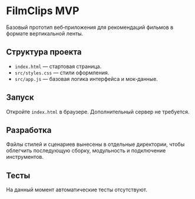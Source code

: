 # FilmClips MVP

Базовый прототип веб‑приложения для рекомендаций фильмов в формате вертикальной ленты.

## Структура проекта
- `index.html` — стартовая страница.
- `src/styles.css` — стили оформления.
- `src/app.js` — базовая логика интерфейса и мок‑данные.

## Запуск
Откройте `index.html` в браузере. Дополнительный сервер не требуется.

## Разработка
Файлы стилей и сценариев вынесены в отдельные директории, чтобы облегчить последующую сборку, модульность и подключение инструментов.

## Тесты
На данный момент автоматические тесты отсутствуют.
